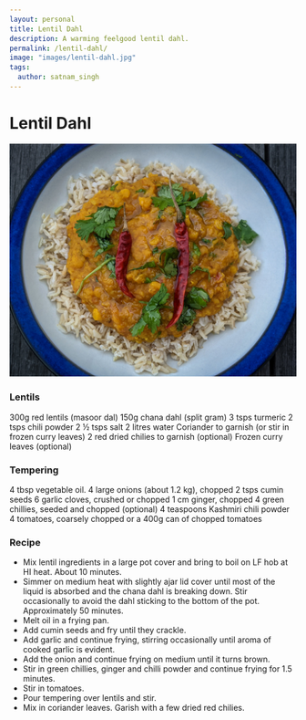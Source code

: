 ```yaml
---
layout: personal
title: Lentil Dahl
description: A warming feelgood lentil dahl.
permalink: /lentil-dahl/
image: "images/lentil-dahl.jpg"
tags:
  author: satnam_singh
---
```

# Lentil Dahl

![Lentil Dahl](/images/lentil-dahl.jpg)

### Lentils 
300g red lentils (masoor dal)
150g chana dahl (split gram)
3 tsps turmeric 
2 tsps chili powder
2 ½ tsps salt
2 litres water
Coriander to garnish (or stir in frozen curry leaves)
2 red dried chilies to garnish (optional)
Frozen curry leaves (optional)
 
### Tempering 
4 tbsp vegetable oil.
4 large onions (about 1.2 kg), chopped 
2 tsps cumin seeds 
6 garlic cloves, crushed or chopped
1 cm ginger, chopped
4 green chillies, seeded and chopped (optional)
4 teaspoons Kashmiri chili powder
4 tomatoes, coarsely chopped or a 400g can of chopped tomatoes
 
### Recipe 
* Mix lentil ingredients in a large pot cover and bring to boil on LF hob at HI heat. About 10 minutes.
* Simmer on medium heat with slightly ajar lid cover until most of the liquid is absorbed and the chana dahl is breaking down. Stir occasionally to avoid the dahl sticking to the bottom of the pot. Approximately 50 minutes.
* Melt oil in a frying pan. 
* Add cumin seeds and fry until they crackle. 
* Add garlic and continue frying, stirring occasionally until aroma of cooked garlic is evident. 
* Add the onion and continue frying on medium until it turns brown. 
* Stir in green chillies, ginger and chilli powder and continue frying for 1.5 minutes. 
* Stir in tomatoes. 
* Pour tempering over lentils and stir. 
* Mix in coriander leaves. Garish with a few dried red chilies.
